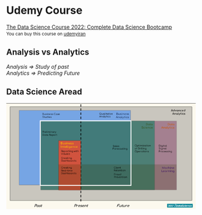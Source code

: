 # Udemy Course

[The Data Science Course 2022: Complete Data Science Bootcamp](https://www.udemy.com/course/the-data-science-course-complete-data-science-bootcamp/?ranMID=39197&ranEAID=JVFxdTr9V80&ranSiteID=JVFxdTr9V80-AauMOFfbl5CDoSIAlLPgIA&LSNPUBID=JVFxdTr9V80&utm_source=aff-campaign&utm_medium=udemyads)
<br/>
<small>You can buy this course on
[udemyiran](https://udemyiran.com/product-tag/%D8%AF%D8%A7%D9%86%D9%84%D9%88%D8%AF-the-data-science-course-2022-complete-data-science-bootcamp/)
</small>


[//]: # (https://udemyiran.com/checkout/order-received/123764/?key=wc_order_UW6J7rM163Dwd&wc_status=success)

## Analysis vs Analytics
_Analysis => Study of past_
<br />
_Analytics => Predicting Future_
<br />
    

## Data Science Aread
<img src="./_img/DataScienceArea.png">
